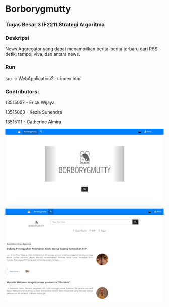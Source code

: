 # Borborygmutty
### Tugas Besar 3 IF2211 Strategi Algoritma 

### Deskripsi
News Aggregator yang dapat menampilkan berita-berita terbaru dari RSS detik, tempo, viva, dan antara news.

### Run
src -> WebApplication2 -> index.html

### Contributors:
13515057 - Erick Wijaya

13515063 - Kezia Suhendra

13515111 - Catherine Almira


![alt](screenshot/sc1.JPG "Menu Utama")

![alt](screenshot/sc4.JPG "Halaman Pencarian")
